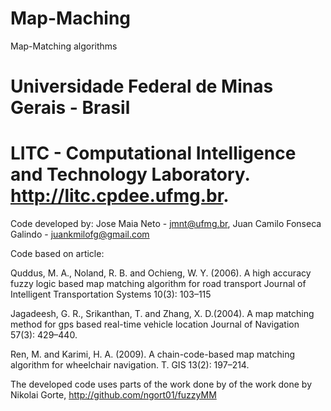 # Map-Maching
Map-Matching algorithms

# Universidade Federal de Minas Gerais - Brasil 
# LITC - Computational Intelligence and Technology Laboratory. http://litc.cpdee.ufmg.br. 
Code developed by:
Jose Maia Neto - jmnt@ufmg.br, Juan Camilo Fonseca Galindo - juankmilofg@gmail.com

Code based on article:

Quddus, M. A., Noland, R. B. and Ochieng, W. Y. (2006). 
A high accuracy fuzzy logic based map matching algorithm for road transport
Journal of Intelligent Transportation Systems 10(3): 103–115

Jagadeesh, G. R., Srikanthan, T. and Zhang, X. D.(2004). 
A map matching method for gps based real-time vehicle location
Journal of Navigation 57(3): 429–440.

Ren, M. and Karimi, H. A. (2009). 
A chain-code-based map matching algorithm for wheelchair navigation.
T. GIS 13(2): 197–214.

The developed code uses parts of the work done by of the work done by Nikolai Gorte, http://github.com/ngort01/fuzzyMM 
